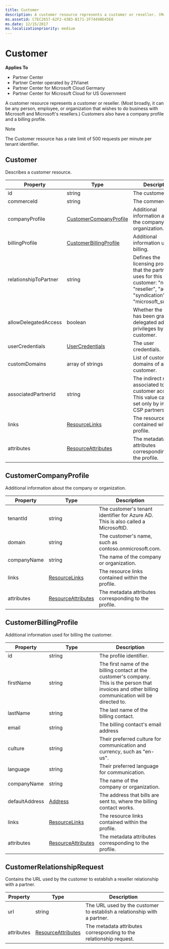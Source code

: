 ```yaml
---
title: Customer
description: A customer resource represents a customer or reseller. (Most broadly, it can be any person, employee, or organization that wishes to do business with Microsoft and Microsoft's resellers.).
ms.assetid: C7EC2657-62F2-43B3-B171-2F74498D45E0
ms.date: 12/15/2017
ms.localizationpriority: medium
---
```


# Customer


**Applies To**

-   Partner Center
-   Partner Center operated by 21Vianet
-   Partner Center for Microsoft Cloud Germany
-   Partner Center for Microsoft Cloud for US Government

A customer resource represents a customer or reseller. (Most broadly, it
can be any person, employee, or organization that wishes to do business
with Microsoft and Microsoft's resellers.) Customers also have a company
profile and a billing profile.

>[!NOTE]
>The Customer resource has a rate limit of 500 requests per minute per tenant identifier.


## <span id="Customer"></span><span id="customer"></span><span id="CUSTOMER"></span>Customer


Describes a customer resource.

| Property              | Type                                                             | Description                                                                                                                                  |
|-----------------------|------------------------------------------------------------------|----------------------------------------------------------------------------------------------------------------------------------------------|
| id                    | string                                                           | The customer ID.                                                                                                                             |
| commerceId            | string                                                           | The commerce ID.                                                                                                                             |
| companyProfile        | [CustomerCompanyProfile](#customercompanyprofile)                | Additional information about the company or organization.                                                                                    |
| billingProfile        | [CustomerBillingProfile](#customerbillingprofile)                | Additional information used for billing.                                                                                                     |
| relationshipToPartner | string                                                           | Defines the licensing program that the partner uses for this customer: "none", "reseller", "advisor", "syndication" or "microsoft\_support". |
| allowDelegatedAccess  | boolean                                                          | Whether the partner has been granted delegated admin privileges by this customer.                                                            |
| userCredentials       | [UserCredentials](user.md#usercredentials) | The user credentials.                                                                                                                        |
| customDomains         | array of strings                                                 | List of custom domains of a customer.                                                                                                        |
| associatedPartnerId   | string                                                           | The indirect reseller associated to this customer account. This value can be set only by indirect CSP partners.                              |
| links                 | [ResourceLinks](utility-resources.md#resourcelinks)             | The resource links contained within the profile.                                                                                             |
| attributes            | [ResourceAttributes](utility-resources.md#resourceattributes)   | The metadata attributes corresponding to the profile.                                                                                        |

 

## <span id="customerCompanyProfile"></span><span id="customercompanyprofile"></span><span id="CUSTOMERCOMPANYPROFILE"></span>CustomerCompanyProfile


Additional information about the company or organization.

| Property    | Type                                                           | Description                                                                       |
|-------------|----------------------------------------------------------------|-----------------------------------------------------------------------------------|
| tenantId    | string                                                         | The customer's tenant identifier for Azure AD. This is also called a MicrosoftID. |
| domain      | string                                                         | The customer's name, such as contoso.onmicrosoft.com.                             |
| companyName | string                                                         | The name of the company or organization.                                          |
| links       | [ResourceLinks](utility-resources.md#resourcelinks)           | The resource links contained within the profile.                                  |
| attributes  | [ResourceAttributes](utility-resources.md#resourceattributes) | The metadata attributes corresponding to the profile.                             |

 

## <span id="customerBillingProfile"></span><span id="customerbillingprofile"></span><span id="CUSTOMERBILLINGPROFILE"></span>CustomerBillingProfile


Additional information used for billing the customer.

| Property       | Type                                                           | Description                                                                                                                                            |
|----------------|----------------------------------------------------------------|--------------------------------------------------------------------------------------------------------------------------------------------------------|
| id             | string                                                         | The profile identifier.                                                                                                                                |
| firstName      | string                                                         | The first name of the billing contact at the customer's company. This is the person that invoices and other billing communication will be directed to. |
| lastName       | string                                                         | The last name of the billing contact.                                                                                                                  |
| email          | string                                                         | The billing contact's email address                                                                                                                    |
| culture        | string                                                         | Their preferred culture for communication and currency, such as "en-us".                                                                               |
| language       | string                                                         | Their preferred language for communication.                                                                                                            |
| companyName    | string                                                         | The name of the company or organization.                                                                                                               |
| defaultAddress | [Address](utility-resources.md#address)                       | The address that bills are sent to, where the billing contact works.                                                                                   |
| links          | [ResourceLinks](utility-resources.md#resourcelinks)           | The resource links contained within the profile.                                                                                                       |
| attributes     | [ResourceAttributes](utility-resources.md#resourceattributes) | The metadata attributes corresponding to the profile.                                                                                                  |

 

## <span id="CustomerRelationshipRequest"></span><span id="customerrelationshiprequest"></span><span id="CUSTOMERRELATIONSHIPREQUEST"></span>CustomerRelationshipRequest


Contains the URL used by the customer to establish a reseller
relationship with a partner.

| Property   | Type                                                           | Description                                                              |
|------------|----------------------------------------------------------------|--------------------------------------------------------------------------|
| url        | string                                                         | The URL used by the customer to establish a relationship with a partner. |
| attributes | [ResourceAttributes](utility-resources.md#resourceattributes) | The metadata attributes corresponding to the relationship request.       |

 

 

 




